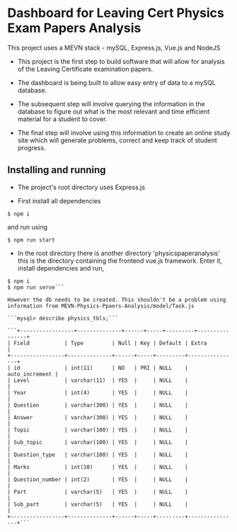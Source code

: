 # Dashboard for Leaving Cert Physics Exam Papers Analysis

This project uses a MEVN stack - mySQL, Express.js, Vue.js and NodeJS

* This project is the first step to build software that will allow for analysis of the Leaving Certificate examination papers.

* The dashboard is being built to allow easy entry of data to a mySQL database.

* The subsequent step will involve querying the information in the database to figure out what is the most relevant and time efficient material for a student to cover.

* The final step will involve using this information to create an online study site which will generate problems, correct and keep track of student progress.

## Installing and running

* The project's root directory uses Express.js

* First install all dependencies

```$ npm i```

and run using

```$ npm run start```

* In the root directory there is another directory 'physicspaperanalysis' this is the directory containing the frontend vue.js framework. Enter it, install dependencies and run,

```$ cd physicspaperanalysis
$ npm i
$ npm run serve```

However the db needs to be created. This shouldn't be a problem using information from MEVN-Physics-Ppaers-Analysis/model/Task.js

```mysql> describe physics_tbls;```

```+-----------------+--------------+------+-----+---------+----------------+
| Field           | Type         | Null | Key | Default | Extra          |
+-----------------+--------------+------+-----+---------+----------------+
| id              | int(11)      | NO   | PRI | NULL    | auto_increment |
| Level           | varchar(11)  | YES  |     | NULL    |                |
| Year            | int(4)       | YES  |     | NULL    |                |
| Question        | varchar(300) | YES  |     | NULL    |                |
| Answer          | varchar(300) | YES  |     | NULL    |                |
| Topic           | varchar(100) | YES  |     | NULL    |                |
| Sub_topic       | varchar(100) | YES  |     | NULL    |                |
| Question_type   | varchar(100) | YES  |     | NULL    |                |
| Marks           | int(10)      | YES  |     | NULL    |                |
| Question_number | int(2)       | YES  |     | NULL    |                |
| Part            | varchar(5)   | YES  |     | NULL    |                |
| Sub_part        | varchar(5)   | YES  |     | NULL    |                |
+-----------------+--------------+------+-----+---------+----------------+```
